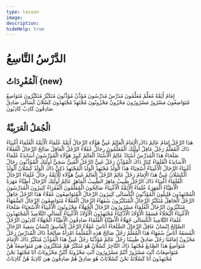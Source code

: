 ```yaml
---
type: lesson
image:
description:
hideHelp: true
---
```


# الدَّرْسُ التَّاسِعُ

## اَلْمُفْرِدَاتُ {new}

إِمَامٌ
أَئِمَّةٌ
مُعَلِّمٌ
مُعَلِّمُونَ
مُدَرِّسٌ
مُدَرِّسُونَ
مُؤَذِّنٌ
مُؤَذِّنُونَ
مُتَكَبِّرٌ
مُتَكَبِّرُونَ
مُتَوَاضِعٌ
مُتَوَاضِعُونَ
مَسْرُورٌ
مَسْرُورُونَ
مَحْزُونٌ
مَحْزُونُونَ
مُجْتَهِدٌ
مُجْتَهِدُونَ
كَسْلَانُ
كُسَالَى
صَادِقٌ
صَادِقُونَ
كَاذِبٌ
كَاذِبُونَ

## الْجُمَلُ الْعَرَبِيَّةُ

هَذَا الرَّجُلُ إِمَامٌ عَالِمٌ
ذَاكَ الْإِمَامُ الْعَالِمُ غَنِيٌّ
هَؤُلَاءِ الرِّجَالُ أَئِمَّةٌ عُلَمَاءُ
الْأَئِمَّةُ الْعُلَمَاءُ أَغْنِيَاءُ
ذَاكَ الْمُعَلِّمُ رَجُلٌ عَاقِلٌ
أُولَئِكَ الْمُعَلِّمُونَ رِجَالٌ عُقَلَاءُ
الرَّجُلُ الْعَاقِلُ صَالِحٌ
الرِّجَالُ الْعُقَلَاءُ صُلَحَاءُ
هَذَا الْمُدَرِّسُ أُسْتَاذٌ عَالِمٌ
الْأُسْتَاذُ الْعَالِمُ كَبِيرٌ
هَؤُلَاءِ الْمُدَرِّسُونَ أَسَاتِذَةٌ عُلَمَاءُ
الْأَسَاتِذَةُ الْعُلَمَاءُ كِبَارٌ
ذَاكَ الْمُؤَذِّنُ رَجُلٌ غَنِيٌّ
الرَّجُلُ الْغَنِيُّ سَخِيٌّ
أُولَئِكَ الْمُؤَذِّنُونَ رِجَالٌ أَغْنِيَاءُ
الرِّجَالُ الْأَغْنِيَاءُ أَسْخِيَاءُ
هَذَا الْوَلَدُ مُجْتَهِدٌ
الْوَلَدُ الْمُجْتَهِدُ ذَكِيٌّ
ذَاكَ الْوَلَدُ كَسْلَانُ
الْوَلَدُ الْكَسْلَانُ غَبِيٌّ
هَذَا الْإِمَامُ رَجُلٌ عَالِمٌ
الرَّجُلُ الْعَالِمُ غَنِيٌّ
هَؤُلَاءِ الْأَئِمَّةُ رِجَالٌ عُلَمَاءُ
الرِّجَالُ الْعُلَمَاءُ أَغْنِيَاءُ
ذَاكَ الرَّجُلُ طَبِيبٌ مَاهِرٌ
الطَّبِيبُ الْمَاهِرُ عَالِمٌ
أُولَئِكَ الرِّجَالُ أَطِبَّاءُ مَهَرَةٌ
الْأَطِبَّاءُ الْمَهَرَةُ عُلَمَاءُ
الْأَئِمَّةُ الْأَغْنِيَاءُ صَالِحُونَ
الْمُعَلِّمُونَ الْفُقَرَاءُ كَثِيرُونَ
الْمُدَرِّسُونَ الْمُجْتَهِدُونَ قَلِيلُونَ
الْمُؤَذِّنُونَ الْكُسَالَى كَثِيرُونَ
الرِّجَالُ الْمُتَوَاضِعُونَ عُقَلَاءُ
هَذَا الرَّجُلُ جَاهِلٌ
الرَّجُلُ الْجَاهِلُ مُتَكَبِّرٌ
الرِّجَالُ الْمُتَكَبِّرُونَ سُفَهَاءُ
الرِّجَالُ الْعُقَلَاءُ مُتَوَاضِعُونَ
الرِّجَالُ السُّفَهَاءُ مُتَكَبِّرُونَ
الرِّجَالُ الْعُلَمَاءُ مَسْرُورُونَ
الرِّجَالُ الْجُهَلَاءُ مَحْزُونُونَ
الْأَغْنِيَاءُ الْأَسْخِيَاءُ صُلَحَاءُ
الْأَغْنِيَاءُ الْبُخَلَاءُ فَسَقَةٌ
الْأَوْلَادُ الْأَذْكِيَاءُ مُجْتَهِدُونَ
الْأَوْلَادُ الْأَغْبِيَاءُ كُسَالَى
التَّلَامِيذُ الْمُجْتَهِدُونَ عُلَمَاءُ
التَّلَامِيذُ الْكُسَالَى جُهَلَاءُ
الْأَطِبَّاءُ الْعُلَمَاءُ صَادِقُونَ
الْأَطِبَّاءُ الْجُهَلَاءُ كَاذِبُونَ
الرَّجُلُ الصَّالِحُ إِنْسَانٌ عَاقِلٌ
الرِّجَالُ الصُّلَحَاءُ أُنَاسٌ عُقَلَاءُ
الرَّجُلُ الْفَاسِقُ إِنْسَانٌ سَفِيهٌ
الرِّجَالُ الْفَسَقَةُ أُنَاسٌ سُفَهَاءُ
هَذَا الْمُعَلِّمُ رَجُلٌ صَالِحٌ
هَذِهِ الْمُعَلِّمَةُ امْرَأَةٌ صَالِحَةٌ
ذَاكَ الْمُدَرِّسُ رَجُلٌ مَحْزُونٌ
إِمَامُنَا رَجُلٌ صَادِقٌ
طَبِيبُنَا رَجُلٌ عَالِمٌ
مُؤَذِّنُنَا رَجُلٌ غَنِيٌّ
هَذَا الْمُؤَذِّنُ مُتَكَبِّرٌ
ذَاكَ الْإِمَامُ مُتَوَاضِعٌ
هَذَا الصَّانِعُ مُجْتَهِدٌ
ذَاكَ التَّاجِرُ كَسْلَانُ
هُوَ مُتَكَبِّرٌ
هُمْ مُتَكَبِّرُونَ
هِيَ مُتَوَاضِعَةٌ
هُنَّ مُتَوَاضِعَاتٌ
أَنْتَ مَسْرُورٌ
أَنْتُمْ مَسْرُورُونَ
أَنْتِ مَحْزُونَةٌ
أَنْتُنَّ مَحْزُونَاتٌ
أَنَا مُجْتَهِدٌ
نَحْنُ مُجْتَهِدُونَ
أَنَا كَسْلَانَةٌ
نَحْنُ كَسْلَانَاتٌ
هُوَ صَادِقٌ
هُمْ صَادِقُونَ
هِيَ كَاذِبَةٌ
هُنَّ كَاذِبَاتٌ
